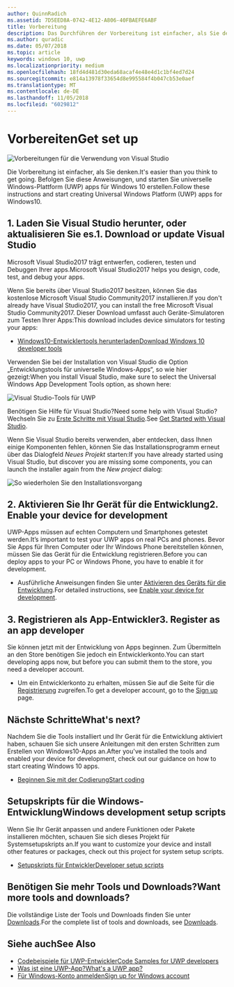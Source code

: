 ```yaml
---
author: QuinnRadich
ms.assetid: 7D5EED8A-0742-4E12-A806-40FBAEFE6ABF
title: Vorbereitung
description: Das Durchführen der Vorbereitung ist einfacher, als Sie denken. Befolgen Sie diese Anweisungen, und starten Sie universelle Windows-Plattform (UWP) apps für Windows 10 erstellen.
ms.author: quradic
ms.date: 05/07/2018
ms.topic: article
keywords: windows 10, uwp
ms.localizationpriority: medium
ms.openlocfilehash: 18fd4d481d30eda68acaf4e48e4d1c1bf4ed7d24
ms.sourcegitcommit: e814a13978f33654d8e995584f4b047cb53e0aef
ms.translationtype: MT
ms.contentlocale: de-DE
ms.lasthandoff: 11/05/2018
ms.locfileid: "6029812"
---
```

# <a name="get-set-up"></a><span data-ttu-id="4fd12-105">Vorbereiten</span><span class="sxs-lookup"><span data-stu-id="4fd12-105">Get set up</span></span>

![Vorbereitungen für die Verwendung von Visual Studio](images/VisualStudio2017Hero_ImageXL-LG.png)

<span data-ttu-id="4fd12-107">Die Vorbereitung ist einfacher, als Sie denken.</span><span class="sxs-lookup"><span data-stu-id="4fd12-107">It's easier than you think to get going.</span></span> <span data-ttu-id="4fd12-108">Befolgen Sie diese Anweisungen, und starten Sie universelle Windows-Plattform (UWP) apps für Windows 10 erstellen.</span><span class="sxs-lookup"><span data-stu-id="4fd12-108">Follow these instructions and start creating Universal Windows Platform (UWP) apps for Windows10.</span></span>

## <a name="1-download-or-update-visual-studio"></a><span data-ttu-id="4fd12-109">1. Laden Sie Visual Studio herunter, oder aktualisieren Sie es.</span><span class="sxs-lookup"><span data-stu-id="4fd12-109">1. Download or update Visual Studio</span></span>

<span data-ttu-id="4fd12-110">Microsoft Visual Studio2017 trägt entwerfen, codieren, testen und Debuggen Ihrer apps.</span><span class="sxs-lookup"><span data-stu-id="4fd12-110">Microsoft Visual Studio2017 helps you design, code, test, and debug your apps.</span></span>

<span data-ttu-id="4fd12-111">Wenn Sie bereits über Visual Studio2017 besitzen, können Sie das kostenlose Microsoft Visual Studio Community2017 installieren.</span><span class="sxs-lookup"><span data-stu-id="4fd12-111">If you don't already have Visual Studio2017, you can install the free Microsoft Visual Studio Community2017.</span></span> <span data-ttu-id="4fd12-112">Dieser Download umfasst auch Geräte-Simulatoren zum Testen Ihrer Apps:</span><span class="sxs-lookup"><span data-stu-id="4fd12-112">This download includes device simulators for testing your apps:</span></span>

-   [<span data-ttu-id="4fd12-113">Windows10-Entwicklertools herunterladen</span><span class="sxs-lookup"><span data-stu-id="4fd12-113">Download Windows 10 developer tools</span></span>](https://go.microsoft.com/fwlink/p/?LinkID=534189)

<span data-ttu-id="4fd12-114">Verwenden Sie bei der Installation von Visual Studio die Option „Entwicklungstools für universelle Windows-Apps“, so wie hier gezeigt:</span><span class="sxs-lookup"><span data-stu-id="4fd12-114">When you install Visual Studio, make sure to select the Universal Windows App Development Tools option, as shown here:</span></span>

![Visual Studio-Tools für UWP](images/vs-2017-community-setup.png)

<span data-ttu-id="4fd12-116">Benötigen Sie Hilfe für Visual Studio?</span><span class="sxs-lookup"><span data-stu-id="4fd12-116">Need some help with Visual Studio?</span></span> <span data-ttu-id="4fd12-117">Wechseln Sie zu [Erste Schritte mit Visual Studio](https://www.visualstudio.com/vs/getting-started).</span><span class="sxs-lookup"><span data-stu-id="4fd12-117">See [Get Started with Visual Studio](https://www.visualstudio.com/vs/getting-started).</span></span>

<span data-ttu-id="4fd12-118">Wenn Sie Visual Studio bereits verwenden, aber entdecken, dass Ihnen einige Komponenten fehlen, können Sie das Installationsprogramm erneut über das Dialogfeld *Neues Projekt* starten:</span><span class="sxs-lookup"><span data-stu-id="4fd12-118">If you have already started using Visual Studio, but discover you are missing some components, you can launch the installer again from the *New project* dialog:</span></span>

   ![So wiederholen Sie den Installationsvorgang](images/win10-cs-install.png)


## <a name="2-enable-your-device-for-development"></a><span data-ttu-id="4fd12-120">2. Aktivieren Sie Ihr Gerät für die Entwicklung</span><span class="sxs-lookup"><span data-stu-id="4fd12-120">2. Enable your device for development</span></span>

<span data-ttu-id="4fd12-121">UWP-Apps müssen auf echten Computern und Smartphones getestet werden.</span><span class="sxs-lookup"><span data-stu-id="4fd12-121">It’s important to test your UWP apps on real PCs and phones.</span></span> <span data-ttu-id="4fd12-122">Bevor Sie Apps für Ihren Computer oder Ihr Windows Phone bereitstellen können, müssen Sie das Gerät für die Entwicklung registrieren.</span><span class="sxs-lookup"><span data-stu-id="4fd12-122">Before you can deploy apps to your PC or Windows Phone, you have to enable it for development.</span></span>

-   <span data-ttu-id="4fd12-123">Ausführliche Anweisungen finden Sie unter [Aktivieren des Geräts für die Entwicklung](enable-your-device-for-development.md).</span><span class="sxs-lookup"><span data-stu-id="4fd12-123">For detailed instructions, see [Enable your device for development](enable-your-device-for-development.md).</span></span>

## <a name="3-register-as-an-app-developer"></a><span data-ttu-id="4fd12-124">3. Registrieren als App-Entwickler</span><span class="sxs-lookup"><span data-stu-id="4fd12-124">3. Register as an app developer</span></span>

<span data-ttu-id="4fd12-125">Sie können jetzt mit der Entwicklung von Apps beginnen. Zum Übermitteln an den Store benötigen Sie jedoch ein Entwicklerkonto.</span><span class="sxs-lookup"><span data-stu-id="4fd12-125">You can start developing apps now, but before you can submit them to the store, you need a developer account.</span></span>

-   <span data-ttu-id="4fd12-126">Um ein Entwicklerkonto zu erhalten, müssen Sie auf die Seite für die [Registrierung](sign-up.md) zugreifen.</span><span class="sxs-lookup"><span data-stu-id="4fd12-126">To get a developer account, go to the [Sign up](sign-up.md) page.</span></span>

## <a name="whats-next"></a><span data-ttu-id="4fd12-127">Nächste Schritte</span><span class="sxs-lookup"><span data-stu-id="4fd12-127">What's next?</span></span>

<span data-ttu-id="4fd12-128">Nachdem Sie die Tools installiert und Ihr Gerät für die Entwicklung aktiviert haben, schauen Sie sich unsere Anleitungen mit den ersten Schritten zum Erstellen von Windows10-Apps an.</span><span class="sxs-lookup"><span data-stu-id="4fd12-128">After you've installed the tools and enabled your device for development, check out our guidance on how to start creating Windows 10 apps.</span></span>

-   [<span data-ttu-id="4fd12-129">Beginnen Sie mit der Codierung</span><span class="sxs-lookup"><span data-stu-id="4fd12-129">Start coding</span></span>](create-uwp-apps.md)

## <a name="windows-development-setup-scripts"></a><span data-ttu-id="4fd12-130">Setupskripts für die Windows-Entwicklung</span><span class="sxs-lookup"><span data-stu-id="4fd12-130">Windows development setup scripts</span></span>

<span data-ttu-id="4fd12-131">Wenn Sie Ihr Gerät anpassen und andere Funktionen oder Pakete installieren möchten, schauen Sie sich dieses Projekt für Systemsetupskripts an.</span><span class="sxs-lookup"><span data-stu-id="4fd12-131">If you want to customize your device and install other features or packages, check out this project for system setup scripts.</span></span>

- [<span data-ttu-id="4fd12-132">Setupskripts für Entwickler</span><span class="sxs-lookup"><span data-stu-id="4fd12-132">Developer setup scripts</span></span>](https://github.com/Microsoft/windows-dev-box-setup-scripts)

## <a name="want-more-tools-and-downloads"></a><span data-ttu-id="4fd12-133">Benötigen Sie mehr Tools und Downloads?</span><span class="sxs-lookup"><span data-stu-id="4fd12-133">Want more tools and downloads?</span></span>

<span data-ttu-id="4fd12-134">Die vollständige Liste der Tools und Downloads finden Sie unter [Downloads](http://go.microsoft.com/fwlink/p/?linkid=285935).</span><span class="sxs-lookup"><span data-stu-id="4fd12-134">For the complete list of tools and downloads, see [Downloads](http://go.microsoft.com/fwlink/p/?linkid=285935).</span></span>

## <a name="see-also"></a><span data-ttu-id="4fd12-135">Siehe auch</span><span class="sxs-lookup"><span data-stu-id="4fd12-135">See Also</span></span>

* [<span data-ttu-id="4fd12-136">Codebeispiele für UWP-Entwickler</span><span class="sxs-lookup"><span data-stu-id="4fd12-136">Code Samples for UWP developers</span></span>](https://developer.microsoft.com/windows/samples)
* [<span data-ttu-id="4fd12-137">Was ist eine UWP-App?</span><span class="sxs-lookup"><span data-stu-id="4fd12-137">What's a UWP app?</span></span>](universal-application-platform-guide.md)
* [<span data-ttu-id="4fd12-138">Für Windows-Konto anmelden</span><span class="sxs-lookup"><span data-stu-id="4fd12-138">Sign up for Windows account</span></span>](sign-up.md)
